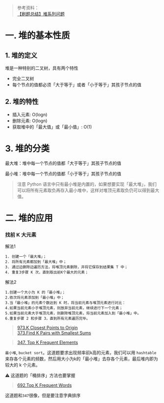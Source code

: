 > 参考资料：<br>
> [【刷题总结】堆系列问题](https://blog.csdn.net/github_36955602/article/details/117666646)
# 一. 堆的基本性质
## 1. 堆的定义
堆是一种特别的二叉树，具有两个特性
- 完全二叉树
- 每个节点的值都必须「大于等于」或者「小于等于」其孩子节点的值
## 2. 堆的特性
- 插入元素: O(logn)
- 删除元素: O(logn)
- 获取堆中的「最大值」或「最小值」: O(1)
# 3. 堆的分类
 最大堆：堆中每一个节点的值都「大于等于」其孩子节点的值

 最小堆：堆中每一个节点的值都「小于等于」其孩子节点的值
 > 注意 Python 语言中只有最小堆是内置的，如果想要实现「最大堆」，我们可以将所有元素取负再存入最小堆中，这样对堆顶元素取负仍可以得到最大值。

 # 二. 堆的应用
 ### 找前 K 大元素
 解法1
 ```
1. 创建一个「最大堆」；
2. 将所有元素都加到「最大堆」中；
3. 通过边删除边遍历方法，将堆顶元素删除，并将它保存到结果集 T 中；
4. 重复3步骤 K 次，直到取出前K个最大的元素；
 ```
 解法2
 ```
1.创建一个大小为 K 的「最小堆」；
2.依次将元素添加到「最小堆」中；
3.当「最小堆」的元素个数达到 K 时，将当前元素与堆顶元素进行对比：
4.如果当前元素小于堆顶元素，则放弃当前元素，继续进行下一个元素；
5.如果当前元素大于堆顶元素，则删除堆顶元素，将当前元素加入到「最小堆」中。
6.重复步骤 2 和步骤 3，直到所有元素遍历完毕。
 ```
 > [973.K Closest Points to Origin](https://leetcode.com/problems/k-closest-points-to-origin/)<br>
 > [373.Find K Pairs with Smallest Sums](https://leetcode.com/problems/find-k-pairs-with-smallest-sums/)

 > [347. Top K Frequent Elements](https://leetcode.com/problems/top-k-frequent-elements/)

`最小堆`, `bucket sort`。这道题要求出现频率前k高的元素，我们可以用 `hashtable`来存各个元素的频数，然后用大小为k的「最小堆」去存各个元素，最后堆内即为较大的 k 个元素。

⚠️ 这道题的「桶排序」方法也要掌握
> [692.Top K Frequent Words](https://leetcode.com/problems/top-k-frequent-words/)

这道题和`347`很像，但是要注意字典排序